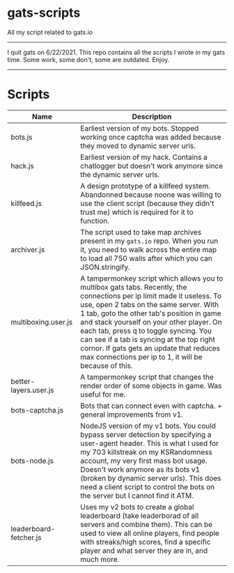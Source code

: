 # gats-scripts
All my script related to gats.io
___
I quit gats on 6/22/2021. This repo contains all the scripts I wrote in my gats time. Some work, some don't, some are outdated. Enjoy.
___
# Scripts
| Name | Description |
| ---- | ----------- |
| bots.js | Earliest version of my bots. Stopped working once captcha was added because they moved to dynamic server urls. |
| hack.js | Earliest version of my hack. Contains a chatlogger but doesn't work anymore since the dynamic server urls. |
| killfeed.js | A design prototype of a killfeed system. Abandonned because noone was willing to use the client script (because they didn't trust me) which is required for it to function. |
| archiver.js | The script used to take map archives present in my `gats.io` repo. When you run it, you need to walk across the entire map to load all 750 walls after which you can JSON.stringify. |
| multiboxing.user.js | A tampermonkey script which allows you to multibox gats tabs. Recently, the connections per ip limit made it useless. To use, open 2 tabs on the same server. With 1 tab, goto the other tab's position in game and stack yourself on your other player. On each tab, press q to toggle syncing. You can see if a tab is syncing at the top right cornor. If gats gets an update that reduces max connections per ip to 1, it will be because of this. |
| better-layers.user.js | A tampermonkey script that changes the render order of some objects in game. Was useful for me. |
| bots-captcha.js | Bots that can connect even with captcha. + general improvements from v1. |
| bots-node.js | NodeJS version of my v1 bots. You could bypass server detection by specifying a user-agent header. This is what I used for my 703 killstreak on my KSRandomness account, my very first mass bot usage. Doesn't work anymore as its bots v1 (broken by dynamic server urls). This does need a client script to control the bots on the server but I cannot find it ATM. |
| leaderboard-fetcher.js | Uses my v2 bots to create a global leaderboard (take leaderborad of all servers and combine them). This can be used to view all online players, find people with streaks/high scores, find a specific player and what server they are in, and much more. |
